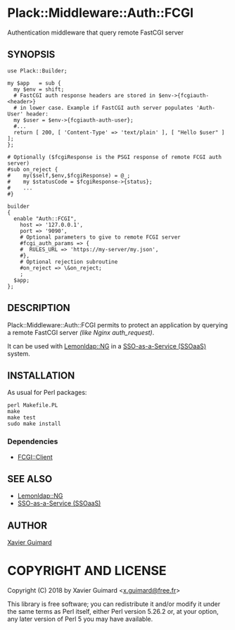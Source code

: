 Plack::Middleware::Auth::FCGI
=============================

Authentication middleware that query remote FastCGI server

## SYNOPSIS

    use Plack::Builder;

    my $app   = sub {
      my $env = shift;
      # FastCGI auth response headers are stored in $env->{fcgiauth-<header>}
      # in lower case. Example if FastCGI auth server populates 'Auth-User' header:
      my $user = $env->{fcgiauth-auth-user};
      #...
      return [ 200, [ 'Content-Type' => 'text/plain' ], [ "Hello $user" ] ];
    };
    
    # Optionally ($fcgiResponse is the PSGI response of remote FCGI auth server)
    #sub on_reject {
    #    my($self,$env,$fcgiResponse) = @_;
    #    my $statusCode = $fcgiResponse->{status};
    #    ...
    #}
    
    builder
    {
      enable "Auth::FCGI",
        host => '127.0.0.1',
        port => '9090',
        # Optional parameters to give to remote FCGI server
        #fcgi_auth_params => {
        #  RULES_URL => 'https://my-server/my.json',
        #},
        # Optional rejection subroutine
        #on_reject => \&on_reject;
        ;
      $app;
    };

## DESCRIPTION

Plack::Middleware::Auth::FCGI permits to protect an application by querying
a remote FastCGI server _(like Nginx auth\_request)_.

It can be used with [Lemonldap::NG](https://lemonldap-ng.org) in a
[SSO-as-a-Service (SSOaaS)](https://lemonldap-ng.org/documentation/2.0/ssoaas)
system.

## INSTALLATION

As usual for Perl packages:

    perl Makefile.PL
    make
    make test
    sudo make install

### Dependencies

* [FCGI::Client](https://metacpan.org/pod/FCGI::Client)

## SEE ALSO

* [Lemonldap::NG](https://lemonldap-ng.org)
* [SSO-as-a-Service (SSOaaS)](https://lemonldap-ng.org/documentation/2.0/ssoaas)

## AUTHOR

[Xavier Guimard](mailto:x.guimard@free.fr)

# COPYRIGHT AND LICENSE

Copyright (C) 2018 by Xavier Guimard &lt;x.guimard@free.fr&gt;

This library is free software; you can redistribute it and/or modify
it under the same terms as Perl itself, either Perl version 5.26.2 or,
at your option, any later version of Perl 5 you may have available.
